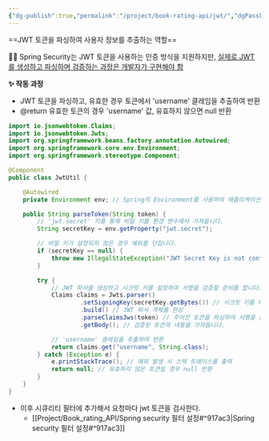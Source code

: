 ```yaml
---
{"dg-publish":true,"permalink":"/project/book-rating-api/jwt/","dgPassFrontmatter":true,"noteIcon":""}
---
```



==JWT 토큰을 파싱하여 사용자 정보를 추출하는 역할==


👩‍💻 Spring Security는 JWT 토큰을 사용하는 인증 방식을 지원하지만, <u>실제로 JWT를 생성하고 파싱하며 검증하는 과정은 개발자가 구현해야 함</u>


**✨ 작동 과정**
 * JWT 토큰을 파싱하고, 유효한 경우 토큰에서 'username' 클레임을 추출하여 반환
 * @return 유효한 토큰의 경우 'username' 값, 유효하지 않으면 null 반환


```java
import io.jsonwebtoken.Claims;
import io.jsonwebtoken.Jwts;
import org.springframework.beans.factory.annotation.Autowired;
import org.springframework.core.env.Environment;
import org.springframework.stereotype.Component;

@Component
public class JwtUtil {

    @Autowired
    private Environment env; // Spring의 Environment를 사용하여 애플리케이션 프로퍼티에 접근

    public String parseToken(String token) {
        // 'jwt.secret' 키를 통해 비밀 키를 환경 변수에서 가져옵니다.
        String secretKey = env.getProperty("jwt.secret");

        // 비밀 키가 설정되지 않은 경우 예외를 던집니다.
        if (secretKey == null) {
            throw new IllegalStateException("JWT Secret Key is not configured in environment properties.");
        }

        try {
            // JWT 파서를 생성하고 시크릿 키를 설정하여 서명을 검증할 준비를 합니다.
            Claims claims = Jwts.parser()
                    .setSigningKey(secretKey.getBytes()) // 시크릿 키를 바이트 배열로 변환하여 설정
                    .build() // JWT 파서 객체를 완성
                    .parseClaimsJws(token) // 주어진 토큰을 파싱하여 서명을 검증합니다.
                    .getBody(); // 검증된 토큰의 내용을 가져옵니다.

            // 'username' 클레임을 추출하여 반환
            return claims.get("username", String.class);
        } catch (Exception e) {
            e.printStackTrace(); // 예외 발생 시 스택 트레이스를 출력
            return null; // 유효하지 않은 토큰일 경우 null 반환
        }
    }
}
```





- 이후 시큐리티 필터에 추가해서 요청마다 jwt 토큰을 검사한다.
	- [[Project/Book_rating_API/Spring security 필터 설정#^917ac3\|Spring security 필터 설정#^917ac3]]


